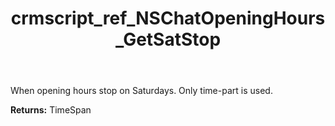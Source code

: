 ﻿---
title: crmscript_ref_NSChatOpeningHours_GetSatStop
description: TimeSpan NSChatOpeningHours.GetSatStop()
intellisense: NSChatOpeningHours.GetSatStop
keywords: NSChatOpeningHours, GetSatStop
so.topic: reference
---

When opening hours stop on Saturdays. Only time-part is used.

**Returns:** TimeSpan


